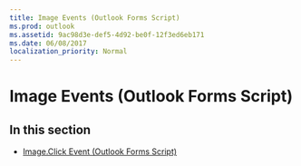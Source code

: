 ```yaml
---
title: Image Events (Outlook Forms Script)
ms.prod: outlook
ms.assetid: 9ac98d3e-def5-4d92-be0f-12f3ed6eb171
ms.date: 06/08/2017
localization_priority: Normal
---
```



# Image Events (Outlook Forms Script)

## In this section


-  [Image.Click Event (Outlook Forms Script)](Outlook.Image.click.md)
    

